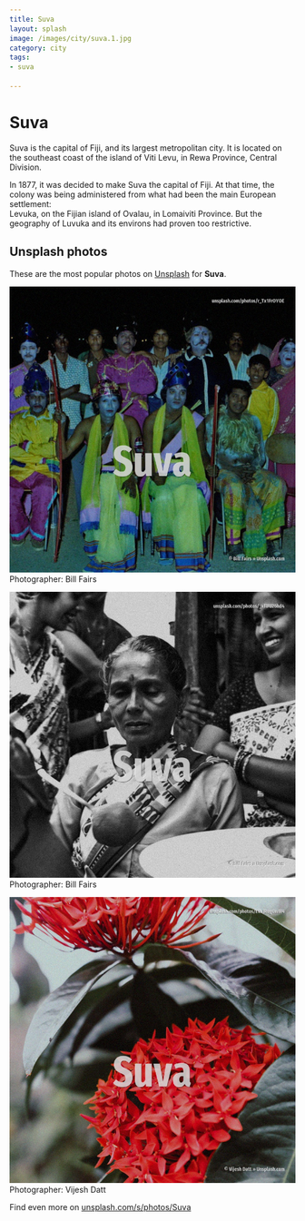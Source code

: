 ```yaml
---
title: Suva
layout: splash
image: /images/city/suva.1.jpg
category: city
tags:
- suva

---
```

# Suva

Suva  is the capital of Fiji, and its largest metropolitan city.
It is located on the southeast coast of the island of Viti Levu, in Rewa Province, Central Division.

In 1877, it was decided to make Suva the capital of Fiji.
At that time, the colony was being administered from what had been the main European settlement:  
Levuka, on the Fijian island of Ovalau, in Lomaiviti Province.
But the geography of Luvuka and its environs had proven too restrictive.

 
## Unsplash photos
These are the most popular photos on [Unsplash](https://unsplash.com) for **Suva**.
 
![Suva](/images/city/suva.1.jpg)
Photographer:  Bill Fairs
 
![Suva](/images/city/suva.2.jpg)
Photographer:  Bill Fairs
 
![Suva](/images/city/suva.3.jpg)
Photographer:  Vijesh Datt
 
Find even more on [unsplash.com/s/photos/Suva](https://unsplash.com/s/photos/Suva)
 
